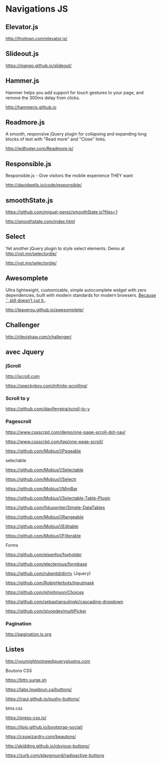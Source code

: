 # Navigations JS

## Elevator.js
http://tholman.com/elevator.js/

## Slideout.js

https://mango.github.io/slideout/

## Hammer.js

Hammer helps you add support for touch gestures to your page, and remove the 300ms delay from clicks.

http://hammerjs.github.io

## Readmore.js

A smooth, responsive jQuery plugin for collapsing and expanding long blocks of text with "Read more" and "Close" links.

http://jedfoster.com/Readmore.js/

## Responsible.js

Responsible.js - Give visitors the mobile experience THEY want

http://davidwells.io/code/responsible/

## smoothState.js

https://github.com/miguel-perez/smoothState.js?files=1

http://smoothstate.com/index.html

## Select

Yet another jQuery plugin to style select elements. Demo at http://vst.mn/selectordie/

http://vst.mn/selectordie/

## Awesomplete

Ultra lightweight, customizable, simple autocomplete widget with zero dependencies, built with modern standards for modern browsers. [Because `` still doesn’t cut it.](http://lea.verou.me/2015/02/awesomplete-2kb-autocomplete-with-zero-dependencies).

http://leaverou.github.io/awesomplete/

## Challenger

http://rileyjshaw.com/challenger/

## avec Jquery

### jScroll

http://jscroll.com

https://speckyboy.com/infinite-scrolling/

### Scroll to y

https://github.com/daviferreira/scroll-to-y

### Pagescroll

https://www.cssscript.com/demo/one-page-scroll-dot-nav/

https://www.cssscript.com/tag/one-page-scroll/

https://github.com/Mobius1/Pageable

selectable

https://github.com/Mobius1/Selectable

https://github.com/Mobius1/Selectr

https://github.com/Mobius1/MiniBar

https://github.com/Mobius1/Selectable-Table-Plugin

https://github.com/fiduswriter/Simple-DataTables

https://github.com/Mobius1/Rangeable

https://github.com/Mobius1/Editable

https://github.com/Mobius1/Filterable

Forms

https://github.com/eisenfox/foxholder

https://github.com/electerious/formbase

https://github.com/rubentd/dirrty (Jquery)

https://github.com/RobinHerbots/Inputmask

https://github.com/jshjohnson/Choices

https://github.com/sebastiansulinski/cascading-dropdown

https://github.com/styopdev/multiPicker

### Pagination

http://pagination.js.org

## Listes

http://youmightnotneedjqueryplugins.com



Boutons CSS

https://bttn.surge.sh

https://labs.loupbrun.ca/buttons/

https://iraul.github.io/pushy-buttons/

btns.css

https://press-css.io/

https://lipis.github.io/bootstrap-social/

https://csswizardry.com/beautons/

http://skidding.github.io/obvious-buttons/

https://zurb.com/playground/radioactive-buttons
